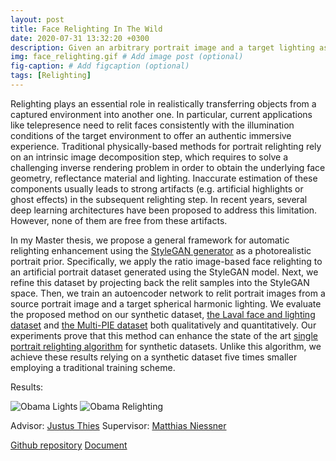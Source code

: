 ```yaml
---
layout: post
title: Face Relighting In The Wild
date: 2020-07-31 13:32:20 +0300
description: Given an arbitrary portrait image and a target lighting as an input, the algorithm generates the relight version of the portrait image under the target lighting conditions. # Add post description (optional)
img: face_relighting.gif # Add image post (optional)
fig-caption: # Add figcaption (optional)
tags: [Relighting]
---
```

Relighting plays an essential role in realistically transferring objects from a captured environment into another one. In particular, current applications like telepresence need to relit faces
consistently with the illumination conditions of the target environment to offer an authentic
immersive experience. Traditional physically-based methods for portrait relighting rely on an
intrinsic image decomposition step, which requires to solve a challenging inverse rendering
problem in order to obtain the underlying face geometry, reflectance material and lighting.
Inaccurate estimation of these components usually leads to strong artifacts (e.g. artificial
highlights or ghost effects) in the subsequent relighting step. In recent years, several deep
learning architectures have been proposed to address this limitation. However, none of them
are free from these artifacts.

In my Master thesis, we propose a general framework for automatic relighting enhancement using
the [StyleGAN generator](https://github.com/NVlabs/stylegan) as a photorealistic portrait prior. Specifically, we apply the ratio
image-based face relighting to an artificial portrait dataset generated using the StyleGAN
model. Next, we refine this dataset by projecting back the relit samples into the StyleGAN
space. Then, we train an autoencoder network to relit portrait images from a source portrait
image and a target spherical harmonic lighting. We evaluate the proposed method on our
synthetic dataset, [the Laval face and lighting dataset](http://faces.hdrdb.com/) and [the Multi-PIE dataset](http://www.cs.cmu.edu/afs/cs/project/PIE/MultiPie/Multi-Pie/Home.html) both qualitatively and quantitatively. Our experiments prove that this method can enhance the state of
the art [single portrait relighting algorithm](https://zhhoper.github.io/dpr.html) for synthetic datasets. Unlike this algorithm, we
achieve these results relying on a synthetic dataset five times smaller employing a traditional
training scheme.

Results:  

![Obama Lights]({{site.baseurl}}/assets/img/obama_lights.gif)
![Obama Relighting]({{site.baseurl}}/assets/img/obama_relits.gif)

Advisor: [Justus Thies](https://justusthies.github.io/)
Supervisor: [Matthias Niessner](https://niessnerlab.org/members/matthias_niessner/profile.html)

[Github repository](https://github.com/juanraul8/face_relighting) [Document](https://drive.google.com/file/d/1soVfVDUHOFGJDmkesVl6FWo6E3jcTEnZ/view?usp=sharing)
